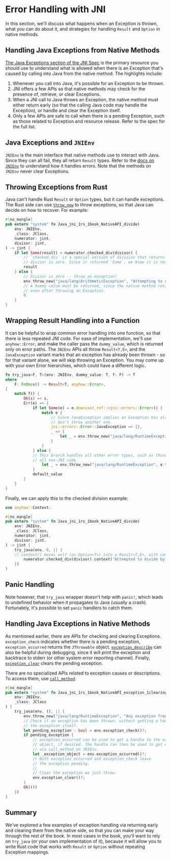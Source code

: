 # Error Handling with JNI

In this section, we'll discuss what happens when an Exception is thrown, what
you can do about it, and strategies for handling `Result` and `Option` in native
methods.

## Handling Java Exceptions from Native Methods

[The Java Exceptions section of the JNI
Spec](https://docs.oracle.com/en/java/javase/11/docs/specs/jni/design.html#java-exceptions)
is the primary resource you should use to understand what is allowed when there
is an Exception that's caused by calling into Java from the native method. The
highlights include:

1. Whenever you call into Java, it's possible for an Exception to be thrown.
2. JNI offers a few APIs so that native methods may check for the presence of,
   retrieve, or clear Exceptions.
2. When a JNI call to Java throws an Exception, the native method must either
   return early (so that the calling Java code may handle the Exception), or
   handle and clear the Exception itself.
3. Only a few APIs are safe to call when there is a pending Exception, such as
   those related to Exception and resource release. Refer to the spec for the
   full list.
   
## Java Exceptions and `JNIEnv`
`JNIEnv` is the main interface that native methods use to interact with Java.
Since they can all fail, they all return `Result` types. Refer to the [docs on
`JNIEnv`](https://docs.rs/jni/0.18.0/jni/struct.JNIEnv.html) to understand how
it handles errors. Note that the methods on `JNIEnv` never clear Exceptions.

## Throwing Exceptions from Rust

Java can't handle Rust `Result` or `Option` types, but it can handle exceptions.
The Rust side can use
[`throw_new`](https://docs.rs/jni/0.18.0/jni/struct.JNIEnv.html#method.throw_new)
to throw exceptions, so that Java can decide on how to recover. For example:

```rust
#[no_mangle]
pub extern "system" fn Java_jni_1rs_1book_NativeAPI_divide(
    env: JNIEnv,
    _class: JClass,
    numerator: jint,
    divisor: jint,
) -> jint {
    if let Some(result) = numerator.checked_div(divisor) {
        // `checked_div` is a special version of division that returns `None` if the
        // divisor is zero. Since it returned `Some`, we know it is not.
        result
    } else {
        // Divisor is zero -- throw an exception!
        env.throw_new("java/lang/ArithmeticException", "Attempting to divide by zero.");
        // A dummy value must be returned, since the native method retains control
        // even after throwing an Exception.
        0
    }
}
```


    
## Wrapping Result Handling into a Function

It can be helpful to wrap common error handling into one function, so that there
is less repeated JNI code. For ease of implementation, we'll use
`anyhow::Error`, and make the caller pass the `dummy_value`, which is returned
only on error paths. The `JNIEnv` APIs all throw `Result<T,E>`, and the
`JavaException` variant marks that an exception has already been thrown - so for
that variant alone, we will skip throwing an Exception. You may come up with
your own Error hierarchies, which could have a different logic.

```rust
fn try_java<F, T>(env: JNIEnv, dummy_value: T, f: F) -> T
where
    F: FnOnce() -> Result<T, anyhow::Error>,
{
    match f() {
        Ok(s) => s,
        Err(e) => {
            if let Some(e) = e.downcast_ref::<jni::errors::Error>() {
                match e {
                    // Since JavaException implies an Exception has already been thrown, 
                    // don't throw another one.
                    jni::errors::Error::JavaException => {},
                    _ => {
                        let _ = env.throw_new("java/lang/RuntimeException", e.to_string());
                    }
                }
            } else {
            // This branch handles all other error types, such as those returned by
            // all non-JNI code
                let _ = env.throw_new("java/lang/RuntimeException", e.to_string());
            }
            default_value
        }
    }
}
```

Finally, we can apply this to the checked division example:

```rust
use anyhow::Context;

#[no_mangle]
pub extern "system" fn Java_jni_1rs_1book_NativeAPI_divide(
    env: JNIEnv,
    _class: JClass,
    numerator: jint,
    divisor: jint,
) -> jint {
    try_java(env, 0, || {
    // context() moves self (an Option<T>) into a Result<T,E>, with context.
        numerator.checked_div(divisor).context("Attempted to divide by zero.")
    })
}
```

## Panic Handling

Note however, that `try_java` wrapper doesn't help with `panic!`, which leads to
undefined behavior when it propagates to Java (usually a crash). Fortunately,
it's possible to set `panic` handlers to catch them.

## Handling Java Exceptions in Native Methods

As mentioned earlier, there are APIs for checking and clearing Exceptions.
`exception_check` indicates whether there is a pending exception,
`exception_occurred` returns the `JThrowable` object.
[`exception_describe`](https://docs.rs/jni/0.18.0/jni/struct.JNIEnv.html#method.exception_describe)
can also be helpful during debugging, since it will print the exception and
backtrace to stderr (or other system error reporting channel). Finally,
[`exception_clear`](https://docs.rs/jni/0.18.0/jni/struct.JNIEnv.html#method.exception_clear)
clears the pending exception.

There are no specialized APIs related to exception causes or descriptions. To
access them, use
[`call_method`](https://docs.rs/jni/0.18.0/jni/struct.JNIEnv.html#method.call_method).

```rust 
#[no_mangle]
pub extern "system" fn Java_jni_1rs_1book_NativeAPI_exception_1clearing(
    env: JNIEnv,
    _class: JClass
) {
    try_java(env, (), || {
        env.throw_new("java/lang/RuntimeException", "Any exception from Java")?;
        // Check if an exception has been thrown, without getting a handle to
        // the exception itself.
        let pending_exception : bool = env.exception_check()?;
        if pending_exception {
            // exception_occurred can be used to get a handle to the exception
            // object, if desired. The handle can then be used to get causes,
            // via call_method on JNIEnv.
            let _exception_object = env.exception_occurred()?;
            // Both exception_occurred and exception_check leave
            // the exception pending.
            //
            // Clear the exception we just threw.
            env.exception_clear()?;
        }
        Ok(())
    })
}
```

## Summary

We've explored a few examples of exception handling via returning early and
clearing them from the native side, so that you can make your way through the
rest of the book. In most cases in the book, you'll want to rely on `try_java`
(or your own implementation of it), because it will allow you to write Rust code
that works with `Result` or `Option` without repeating Exception mappings.
